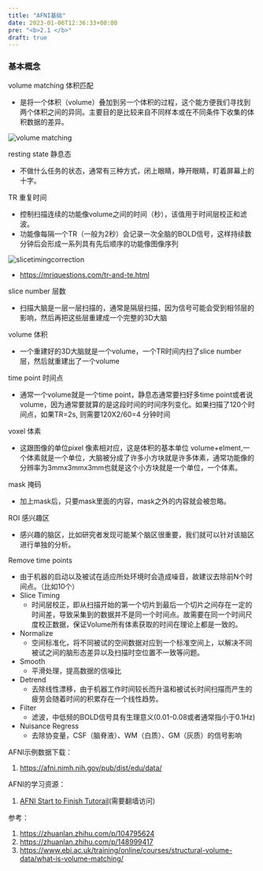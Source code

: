 ```yaml
---
title: "AFNI基础"
date: 2023-01-06T12:36:33+08:00
pre: "<b>2.1 </b>"
draft: true
---
```



### 基本概念

volume matching 体积匹配
- 是将一个体积（volume）叠加到另一个体积的过程，这个能方便我们寻找到两个体积之间的异同。主要目的是比较来自不同样本或在不同条件下收集的体积数据的差异。

![volume matching](/afni/images/volume_match.png)

resting state 静息态
- 不做什么任务的状态，通常有三种方式，闭上眼睛，睁开眼睛，盯着屏幕上的十字。

TR 重复时间
- 控制扫描连续的功能像volume之间的时间（秒），该值用于时间层校正和滤波。 
- 功能像每隔一个TR（一般为2秒）会记录一次全脑的BOLD信号，这样持续数分钟后会形成一系列具有先后顺序的功能像图像序列

![slicetimingcorrection](/fsl/images/02_SliceTimingCorrection_Demo.gif)
- https://mriquestions.com/tr-and-te.html


slice number 层数
- 扫描大脑是一层一层扫描的，通常是隔层扫描，因为信号可能会受到相邻层的影响，然后再把这些层重建成一个完整的3D大脑

volume 体积
- 一个重建好的3D大脑就是一个volume，一个TR时间内扫了slice number 层，然后就重建出了一个volume

time point 时间点
- 通常一个volume就是一个time point，静息态通常要扫好多time point或者说volume，因为通常要就算的是这段时间的时间序列变化。如果扫描了120个时间点，如果TR=2s, 则需要120X2/60=4 分钟时间

voxel 体素
- 这跟图像的单位pixel 像素相对应，这是体积的基本单位 volume+elment,一个体素就是一个单位，大脑被分成了许多小方块就是许多体素，通常功能像的分辨率为3mmx3mmx3mm也就是这个小方块就是一个单位，一个体素。

mask 掩码
- 加上mask后，只要mask里面的内容，mask之外的内容就会被忽略。

ROI 感兴趣区
- 感兴趣的脑区，比如研究者发现可能某个脑区很重要，我们就可以针对该脑区进行单独的分析。

Remove time points
- 由于机器的启动以及被试在适应所处环境时会造成噪音，故建议去除前N个时间点。（比如10个）
- Slice Timing
  - 时间层校正，即从扫描开始的第一个切片到最后一个切片之间存在一定的时间差，导致采集到的数据并不是同一个时间点。故需要在同一个时间尺度校正数据，保证Volume所有体素获取的时间在理论上都是一致的。
- Normalize
  - 空间标准化，将不同被试的空间数据对应到一个标准空间上，以解决不同被试之间的脑形态差异以及扫描时空位置不一致等问题。
- Smooth
  - 平滑处理，提高数据的信噪比
- Detrend
  - 去除线性漂移，由于机器工作时间较长而升温和被试长时间扫描而产生的疲劳会随着时间的积累存在一个线性趋势。
- Filter
  - 滤波，中低频的BOLD信号具有生理意义(0.01-0.08或者通常指小于0.1Hz)
- Nuisance Regress
  - 去除协变量，CSF（脑脊液）、WM（白质）、GM（灰质）的信号影响

AFNI示例数据下载：
1. https://afni.nimh.nih.gov/pub/dist/edu/data/


AFNI的学习资源：
1. [AFNI Start to Finish Tutorail](https://www.youtube.com/playlist?list=PLIQIswOrUH6-v5EWwFdMsTZttt4407KW9)(需要翻墙访问)


参考：
1. https://zhuanlan.zhihu.com/p/104795624
2. https://zhuanlan.zhihu.com/p/148999417
3. https://www.ebi.ac.uk/training/online/courses/structural-volume-data/what-is-volume-matching/
